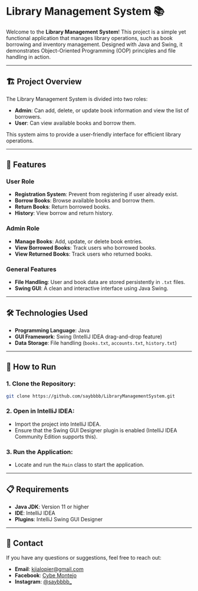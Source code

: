 # Library Management System 📚

Welcome to the **Library Management System**! This project is a simple yet functional application that manages library operations, such as book borrowing and inventory management. Designed with Java and Swing, it demonstrates Object-Oriented Programming (OOP) principles and file handling in action.

---

## 🏗️ Project Overview
The Library Management System is divided into two roles:
- **Admin**: Can add, delete, or update book information and view the list of borrowers.
- **User**: Can view available books and borrow them.

This system aims to provide a user-friendly interface for efficient library operations.

---

## 🌟 Features
### User Role
- **Registration System**: Prevent from registering if user already exist.
- **Borrow Books**: Browse available books and borrow them.
- **Return Books**: Return borrowed books.
- **History**: View borrow and return history.

### Admin Role
- **Manage Books**: Add, update, or delete book entries.
- **View Borrowed Books**: Track users who borrowed books.
- **View Returned Books**: Track users who returned books.

### General Features
- **File Handling**: User and book data are stored persistently in `.txt` files.
- **Swing GUI**: A clean and interactive interface using Java Swing.

---

## 🛠️ Technologies Used
- **Programming Language**: Java
- **GUI Framework**: Swing (IntelliJ IDEA drag-and-drop feature)
- **Data Storage**: File handling (`books.txt`, `accounts.txt`, `history.txt`)

---

## 🚀 How to Run
### 1. **Clone the Repository**:
   ```bash
   git clone https://github.com/saybbbb/LibraryManagementSystem.git
   ```
### 2. **Open in IntelliJ IDEA**:
- Import the project into IntelliJ IDEA.
- Ensure that the Swing GUI Designer plugin is enabled (IntelliJ IDEA Community Edition supports this).

### 3. **Run the Application**:
- Locate and run the `Main` class to start the application.

---

## 📋 Requirements
- **Java JDK**: Version 11 or higher
- **IDE**: IntelliJ IDEA
- **Plugins**: IntelliJ Swing GUI Designer

---

## 📧 Contact
If you have any questions or suggestions, feel free to reach out:
- **Email**: kjialopier@gmail.com
- **Facebook**: [Cybe Montejo ](https://www.facebook.com/cybe.montejo)
- **Instagram**: [@saybbbb_](https://www.instagram.com/saybbbb_/)